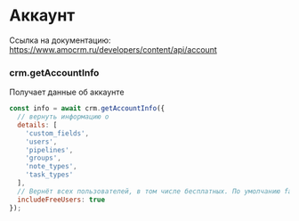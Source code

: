 # Аккаунт

Ссылка на документацию: 
https://www.amocrm.ru/developers/content/api/account

### crm.getAccountInfo

Получает данные об аккаунте

```js
const info = await crm.getAccountInfo({
  // вернуть информацию о
  details: [
    'custom_fields',
    'users',
    'pipelines',
    'groups',
    'note_types',
    'task_types'
  ],
  // Вернёт всех пользователей, в том числе бесплатных. По умолчанию false
  includeFreeUsers: true
});
```

